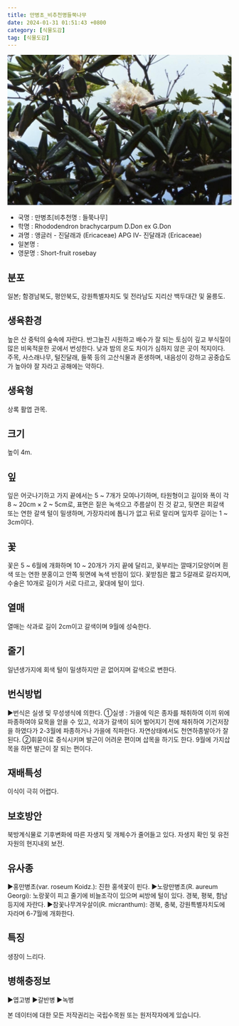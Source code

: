 ```yaml
---
title: 만병초_비추천명들쭉나무
date: 2024-01-31 01:51:43 +0800
category: [식물도감]
tag: [식물도감]
---
```




![만병초[비추천명 : 들쭉나무]](/assets/img/fileUpload/plants/basic/Ericaceae/Rhododendron/11284/1_th2.JPG)
- 국명 : 만병초[비추천명 : 들쭉나무]
- 학명 : Rhododendron brachycarpum D.Don ex G.Don
- 과명 : 앵글러 - 진달래과 (Ericaceae) APG Ⅳ- 진달래과 (Ericaceae)
- 일본명 : 
- 영문명 : Short-fruit rosebay


## 분포
일본; 함경남북도, 평안북도, 강원특별자치도 및 전라남도 지리산 백두대간 및 울릉도.
## 생육환경
높은 산 중턱의 숲속에 자란다. 반그늘진 시원하고 배수가 잘 되는 토심이 깊고 부식질이 많은 비옥적윤한 곳에서 번성한다. 낮과 밤의 온도 차이가 심하지 않은 곳이 적지이다. 주목, 사스래나무, 털진달래, 들쭉 등의 고산식물과 혼생하며, 내음성이 강하고 공중습도가 높아야 잘 자라고 공해에는 약하다.
## 생육형
상록 활엽 관목. 
## 크기
높이 4m.
## 잎
잎은 어긋나기하고 가지 끝에서는 5 ~ 7개가 모여나기하며, 타원형이고 길이와 폭이 각 8 ~ 20cm × 2 ~ 5cm로, 표면은 짙은 녹색으고 주름살이 진 것 같고, 뒷면은 회갈색 또는 연한 갈색 털이 밀생하며, 가장자리에 톱니가 없고 뒤로 말리며 잎자루 길이는 1 ~ 3cm이다.
## 꽃
꽃은 5 ~ 6월에 개화하며 10 ~ 20개가 가지 끝에 달리고, 꽃부리는 깔때기모양이며 흰색 또는 연한 분홍이고 안쪽 윗면에 녹색 반점이 있다.  꽃받침은 짧고 5갈래로 갈라지며, 수술은 10개로 길이가 서로 다르고, 꽃대에 털이 있다.
## 열매
열매는 삭과로 길이 2cm이고 갈색이며 9월에 성숙한다.
## 줄기
일년생가지에 회색 털이 밀생하지만 곧 없어지며 갈색으로 변한다.
## 번식방법
▶번식은 실생 및 무성생식에 의한다.
①실생 :  가을에 익은 종자를 채취하여 이끼 위에 파종하여야 묘목을 얻을 수 있고, 삭과가 갈색이 되어 벌어지기 전에 채취하여 기건저장을 하였다가 2-3월에 파종하거나 가을에 직파한다. 자연상태에서도 천연하종발아가 잘된다.
②휘묻이로 증식시키며 발근이 어려운 편이며 삽목을 하기도 한다. 9월에 가지삽목을 하면 발근이 잘 되는 편이다.
## 재배특성
이식이 극히 어렵다.
## 보호방안
북방계식물로 기후변화에 따른 자생지 및 개체수가 줄어들고 있다. 자생지 확인 및 유전자원의 현지내외 보전.
## 유사종
▶홍만병초(var. roseum Koidz.): 진한 홍색꽃이 핀다.
▶노랑만병초(R. aureum Georgi): 노랑꽃이 피고 줄기에 비늘조각이 있으며 씨방에 털이 있다. 경북, 평북, 함남등지에 자란다.
▶참꽃나무겨우살이(R. micranthum): 경북, 충북, 강원특별자치도에 자라며  6-7월에 개화한다.
## 특징
생장이 느리다.
## 병해충정보
▶엽고병 
▶갈반병 
▶녹병






본 데이터에 대한 모든 저작권리는 국립수목원 또는 원저작자에게 있습니다.
